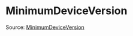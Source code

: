 # MinimumDeviceVersion

Source: [MinimumDeviceVersion](../../csrc/device_lower/analysis/device_version.h#L27)
